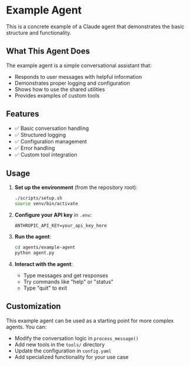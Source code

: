 # Example Agent

This is a concrete example of a Claude agent that demonstrates the basic structure and functionality.

## What This Agent Does

The example agent is a simple conversational assistant that:
- Responds to user messages with helpful information
- Demonstrates proper logging and configuration
- Shows how to use the shared utilities
- Provides examples of custom tools

## Features

- ✅ Basic conversation handling
- ✅ Structured logging
- ✅ Configuration management
- ✅ Error handling
- ✅ Custom tool integration

## Usage

1. **Set up the environment** (from the repository root):
   ```bash
   ./scripts/setup.sh
   source venv/bin/activate
   ```

2. **Configure your API key** in `.env`:
   ```
   ANTHROPIC_API_KEY=your_api_key_here
   ```

3. **Run the agent**:
   ```bash
   cd agents/example-agent
   python agent.py
   ```

4. **Interact with the agent**:
   - Type messages and get responses
   - Try commands like "help" or "status"
   - Type "quit" to exit

## Customization

This example agent can be used as a starting point for more complex agents. You can:
- Modify the conversation logic in `process_message()`
- Add new tools in the `tools/` directory  
- Update the configuration in `config.yaml`
- Add specialized functionality for your use case
